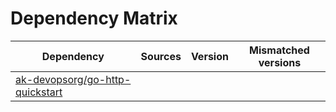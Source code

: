 # Dependency Matrix

Dependency | Sources | Version | Mismatched versions
---------- | ------- | ------- | -------------------
[ak-devopsorg/go-http-quickstart](https://github.com/ak-devopsorg/go-http-quickstart.git) |  | []() | 
